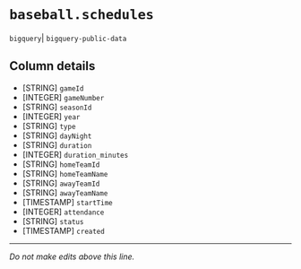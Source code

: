 # `baseball.schedules`
`bigquery`| `bigquery-public-data`

## Column details
* [STRING]    `gameId`
* [INTEGER]   `gameNumber`
* [STRING]    `seasonId`
* [INTEGER]   `year`
* [STRING]    `type`
* [STRING]    `dayNight`
* [STRING]    `duration`
* [INTEGER]   `duration_minutes`
* [STRING]    `homeTeamId`
* [STRING]    `homeTeamName`
* [STRING]    `awayTeamId`
* [STRING]    `awayTeamName`
* [TIMESTAMP] `startTime`
* [INTEGER]   `attendance`
* [STRING]    `status`
* [TIMESTAMP] `created`

-------------------------------------------------------------------------------
*Do not make edits above this line.*

